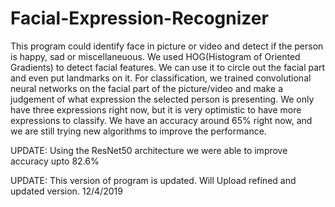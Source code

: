 # Facial-Expression-Recognizer
This program could identify face in picture or video and detect if the person is happy, sad or miscellaneuous.
We used HOG(Histogram of Oriented Gradients) to detect facial features. We can use it to circle out the facial part and even put landmarks on it.
For classification, we trained convolutional neural networks on the facial part of the picture/video and make a judgement of what expression the selected person is presenting. We only have three expressions right now, but it is very optimistic to have more expressions to classify. We have an accuracy around 65% right now, and we are still trying new algorithms to improve the performance.

UPDATE: Using the ResNet50 architecture we were able to improve accuracy upto 82.6%


UPDATE: This version of program is updated. Will Upload refined and updated version. 12/4/2019
